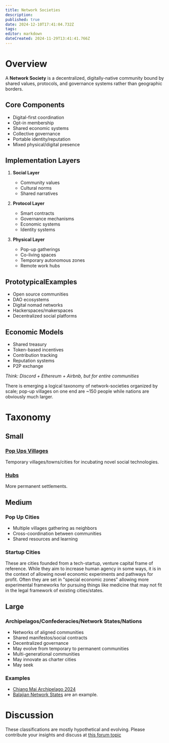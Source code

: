 ```yaml
---
title: Network Societies
description: 
published: true
date: 2024-12-10T17:41:04.732Z
tags: 
editor: markdown
dateCreated: 2024-11-29T13:41:41.766Z
---
```


# Overview

A **Network Society** is a decentralized, digitally-native community bound by shared values, protocols, and governance systems rather than geographic borders.

## Core Components
- Digital-first coordination
- Opt-in membership
- Shared economic systems
- Collective governance
- Portable identity/reputation
- Mixed physical/digital presence

## Implementation Layers
1. **Social Layer**
   - Community values
   - Cultural norms
   - Shared narratives

2. **Protocol Layer**
   - Smart contracts
   - Governance mechanisms
   - Economic systems
   - Identity systems

3. **Physical Layer**
   - Pop-up gatherings
   - Co-living spaces
   - Temporary autonomous zones
   - Remote work hubs

## PrototypicalExamples
- Open source communities
- DAO ecosystems
- Digital nomad networks
- Hackerspaces/makerspaces
- Decentralized social platforms

## Economic Models
- Shared treasury
- Token-based incentives
- Contribution tracking
- Reputation systems
- P2P exchange

*Think: Discord + Ethereum + Airbnb, but for entire communities*


There is emerging a logical taxonomy of network-societies organized by scale; pop-up villages on one end are ~150 people while nations are obviously much larger.

# Taxonomy

## Small
### [Pop Ups Villages](/network-societies/pop-ps)
Temporary villages/towns/cities for incubating novel social technologies.

### [Hubs](/network-societies/hubs)
More permanent settlements.

## Medium
### Pop Up Cities
   - Multiple villages gathering as neighbors
   - Cross-coordination between communities
   - Shared resources and learning
### Startup Cities
These are cities founded from a tech-startup, venture capital frame of reference. While they aim to increase human agency in some ways, it is in the context of allowing novel economic experiments and pathways for profit. Often they are set in "special economic zones" allowing more experimental frameworks for pursuing things like medicine that may not fit in the legal framework of existing cities/states.


## Large
### Archipelagos/Confederacies/Network States/Nations
   - Networks of aligned communities
   - Shared manifestos/social contracts
   - Decentralized governance
   - May evolve from temporary to permanent communities
   - Multi-generational communities
   - May innovate as charter cities
   - May seek
   
### Examples
* [Chiang Mai Archipelago 2024 ](/network-societies/archipelago2024)
* [Balajian Network States](https://docs.sove.re/sheet/#/3/sheet/edit/ce2a6be7892e3bf3900f5c1677c7e2fe/) are an example.

# Discussion
These classifications are mostly hypothetical and evolving. Please contribute your insights and discuss at [this forum topic](https://forum.sove.re/topic/34/taxonomy-of-network-societies)